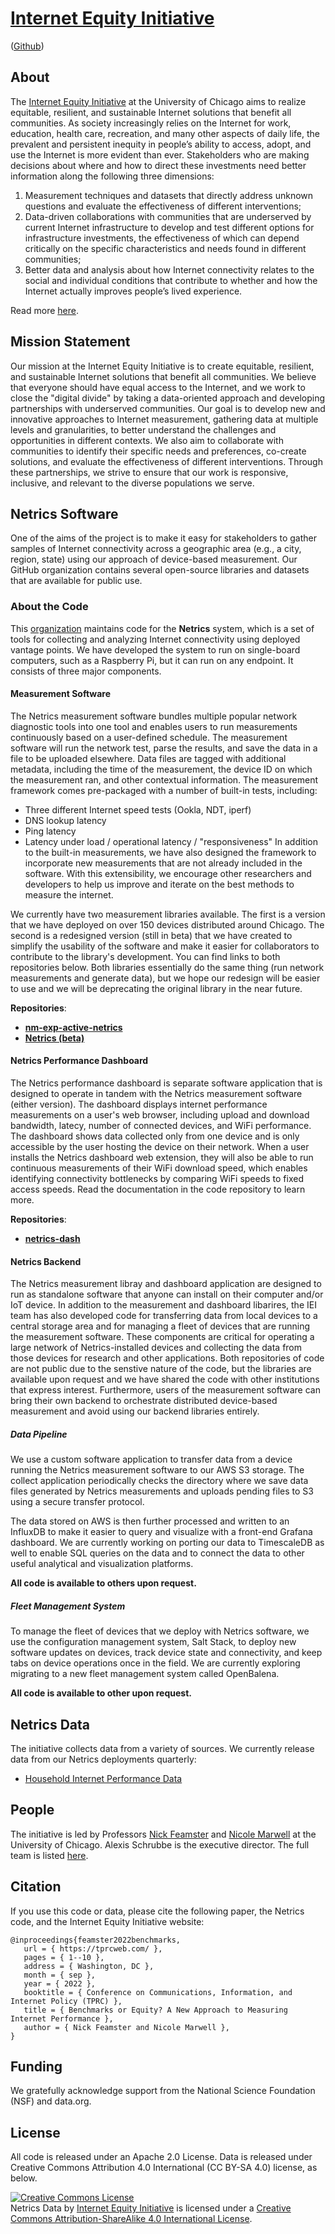 # [Internet Equity Initiative](https://internetequity.uchicago.edu) 
([Github](https://github.com/internet-equity/))

## About

The [Internet Equity Initiative](https://internetequity.uchicago.edu) at the
University of Chicago aims to realize equitable, resilient, and sustainable
Internet solutions that benefit all communities. As society increasingly relies
on the Internet for work, education, health care, recreation, and many other
aspects of daily life, the prevalent and persistent inequity in people’s
ability to access, adopt, and use the Internet is more evident than ever.
Stakeholders who are making decisions about where and how to direct these
investments need better information along the following three dimensions:

1. Measurement techniques and datasets that directly address unknown questions
   and evaluate the effectiveness of different interventions;
2. Data-driven collaborations with communities that are underserved by current
   Internet infrastructure to develop and test different options for
   infrastructure investments, the effectiveness of which can depend critically
   on the specific characteristics and needs found in different communities;
3. Better data and analysis about how Internet connectivity relates to the social
   and individual conditions that contribute to whether and how the Internet
   actually improves people’s lived experience.

Read more [here](https://internetequity.uchicago.edu/about/the-initiative).

## Mission Statement

Our mission at the Internet Equity Initiative is to create equitable,
resilient, and sustainable Internet solutions that benefit all communities. We
believe that everyone should have equal access to the Internet, and we work to
close the "digital divide" by taking a data-oriented approach and developing
partnerships with underserved communities. Our goal is to develop new and
innovative approaches to Internet measurement, gathering data at multiple
levels and granularities, to better understand the challenges and
opportunities in different contexts. We also aim to collaborate with
communities to identify their specific needs and preferences, co-create
solutions, and evaluate the effectiveness of different interventions. Through
these partnerships, we strive to ensure that our work is responsive,
inclusive, and relevant to the diverse populations we serve.

## Netrics Software

One of the aims of the project is to make it easy for stakeholders to gather
samples of Internet connectivity across a geographic area (e.g., a city,
region, state) using our approach of device-based measurement. Our GitHub 
organization contains several open-source libraries and datasets that are 
available for public use.

### About the Code 

This [organization](https://github.com/internet-equity/) maintains code for
the **Netrics** system, which is a set of tools for collecting and analyzing
Internet connectivity using deployed vantage points. We have developed the 
system to run on single-board computers, such as a Raspberry Pi, but it
can run on any endpoint. It consists of three major components.

#### Measurement Software
The Netrics measurement software bundles multiple popular network diagnostic tools into one tool and enables users to run measurements continuously based on a user-defined schedule. The measurement software will run the network test, parse the results, and save the data in a file to be uploaded elsewhere. Data files are tagged with additional metadata, including the time of the measurement, the device ID on which the measurement ran, and other contextual information. The measurement framework comes pre-packaged with a number of built-in tests, including:
   * Three different Internet speed tests (Ookla, NDT, iperf)
   * DNS lookup latency
   * Ping latency
   * Latency under load / operational latency / "responsiveness"
In addition to the built-in measurements, we have also designed the framework to incorporate new measurements that are not already included in the software. With this extensibility, we encourage other researchers and developers to help us improve and iterate on the best methods to measure the internet.

We currently have two measurement libraries available. The first is a version that we have deployed on over 150 devices distributed around Chicago. The second is a redesigned version (still in beta) that we have created to simplify the usability of the software and make it easier for collaborators to contribute to the library's development. You can find links to both repositories below. Both libraries essentially do the same thing (run network measurements and generate data), but we hope our redesign will be easier to use and we will be deprecating the original library in the near future.

**Repositories**:
- **[nm-exp-active-netrics](https://github.com/internet-equity/nm-exp-active-netrics)**
- **[Netrics (beta)](https://github.com/internet-equity/netrics)**

#### Netrics Performance Dashboard

The Netrics performance dashboard is separate software application that is designed to operate in tandem with the Netrics measurement software (either version). The dashboard displays internet performance measurements on a user's web browser, including upload and download bandwidth, latecy, number of connected devices, and WiFi performance. The dashboard shows data collected only from one device and is only accessible by the user hosting the device on their network. When a user installs the Netrics dashboard web extension, they will also be able to run continuous measurements of their WiFi download speed, which enables identifying connectivity bottlenecks by comparing WiFi speeds to fixed access speeds. Read the documentation in the code repository to learn more.

**Repositories**:
- **[netrics-dash](https://github.com/internet-equity/netrics-dash)**

#### Netrics Backend

The Netrics measurement libray and dashboard application are designed to run as standalone software that anyone can install on their computer and/or IoT device. In addition to the measurement and dashboard libarires, the IEI team has also developed code for transferring data from local devices to a central storage area and for managing a fleet of devices that are running the measurement software. These components are critical for operating a large network of Netrics-installed devices and collecting the data from those devices for research and other applications. Both repositories of code are not public due to the senstive nature of the code, but the libraries are available upon request and we have shared the code with other institutions that express interest. Furthermore, users of the measurement software can bring their own backend to orchestrate distributed device-based measurement and avoid using our backend libraries entirely.

##### Data Pipeline

We use a custom software application to transfer data from a device running the Netrics measurement software to our AWS S3 storage. The collect application periodically checks the directory where we save data files generated by Netrics measurements and uploads pending files to S3 using a secure transfer protocol.

The data stored on AWS is then further processed and written to an InfluxDB to make it easier to query and visualize with a front-end Grafana dashboard. We are currently working on porting our data to TimescaleDB as well to enable SQL queries on the data and to connect the data to other useful analytical and visualization platforms.

**All code is available to others upon request.**

##### Fleet Management System

To manage the fleet of devices that we deploy with Netrics software, we use the configuration management system, Salt Stack, to deploy new software updates on devices, track device state and connectivity, and keep tabs on device operations once in the field. We are currently exploring migrating to a new fleet management system called OpenBalena.

**All code is available to other upon request.**

## Netrics Data

The initiative collects data from a variety of sources. We currently release
data from our Netrics deployments quarterly:
   * [Household Internet Performance Data](https://github.com/internet-equity/netrics-data)

## People

The initiative is led by Professors [Nick
Feamster](https://people.cs.uchicago.edu/~feamster/) and [Nicole
Marwell](https://crownschool.uchicago.edu/directory/nicole-p-marwell) at the
University of Chicago. Alexis Schrubbe is the executive director. The full
team is listed [here](https://internetequity.uchicago.edu/about/team).

## Citation

If you use this code or data, please cite the following paper, the Netrics
code, and the Internet Equity Initiative website:

```
@inproceedings{feamster2022benchmarks,
   url = { https://tprcweb.com/ },
   pages = { 1--10 },
   address = { Washington, DC },
   month = { sep },
   year = { 2022 },
   booktitle = { Conference on Communications, Information, and Internet Policy (TPRC) },
   title = { Benchmarks or Equity? A New Approach to Measuring Internet Performance },
   author = { Nick Feamster and Nicole Marwell },
}
```

## Funding

We gratefully acknowledge support from the National Science Foundation (NSF)
and data.org.

## License

All code is released under an Apache 2.0 License. Data is released under
Creative Commons Attribution 4.0 International (CC BY-SA 4.0) license, as below.

<a rel="license" href="http://creativecommons.org/licenses/by-sa/4.0/"><img
alt="Creative Commons License" style="border-width:0"
src="https://i.creativecommons.org/l/by-sa/4.0/88x31.png" /></a><br /><span
xmlns:dct="http://purl.org/dc/terms/" property="dct:title">Netrics Data</span>
by <a xmlns:cc="http://creativecommons.org/ns#"
href="https://internetequity.uchicago.edu/" property="cc:attributionName"
rel="cc:attributionURL">Internet Equity Initiative</a> is licensed under a <a
rel="license" href="http://creativecommons.org/licenses/by-sa/4.0/">Creative
Commons Attribution-ShareAlike 4.0 International License</a>.


